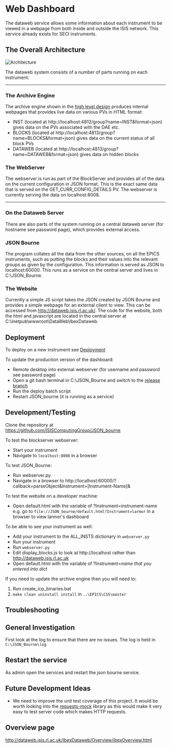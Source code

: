 # Web Dashboard

The dataweb service allows some information about each instrument to be viewed in a webpage from both inside and outside the ISIS network. This service already exists for SECI instruments.

## The Overall Architecture

![Architecture](dataweb/images/dataweb_architecture.png)

The dataweb system consists of a number of parts running on each instrument:

---

### The Archive Engine

The archive engine shown in the [high level design](High-Level-Architectural-Design) produces internal webpages that provides live data on various PVs in HTML format:

* INST (located at http://localhost:4812/group?name=INST&format=json) gives data on the PVs associated with the DAE etc.
* BLOCKS (located at http://localhost:4813/group?name=BLOCKS&format=json) gives data on the current status of all block PVs
* DATAWEB (located at http://localhost:4813/group?name=DATAWEB&format=json) gives data on hidden blocks

### The WebServer

The webserver is run as part of the BlockServer and provides all of the data on the current configuration in JSON format. This is the exact same data that is served on the GET_CURR_CONFIG_DETAILS PV. The webserver is currently serving the data on localhost:8008.

---

### On the Dataweb Server

There are also parts of the system running on a central dataweb server (for hostname see password page), which provides external access.

### JSON Bourne

The program collates all the data from the other sources, on all the EPICS instruments, such as putting the blocks and their values into the relevant groups as given by the configuration. This information is served as JSON to localhost:60000. This runs as a service on the central server and lives in C:\JSON_Bourne.

### The Website

Currently a simple JS script takes the JSON created by JSON Bourne and provides a simple webpage for an external client to view. This can be accessed from http://dataweb.isis.rl.ac.uk/. The code for the website, both the html and javascript are located in the central server at C:\inetpub\wwwroot\DataWeb\IbexDataweb.

## Deployment
To deploy on a new instrument see [Deployment](https://github.com/ISISComputingGroup/ibex_developers_manual/wiki/Deployment-on-an-Instrument-Control-PC#add-instrument-to-ibex-web-dashboard)

To update the production version of the dashboard:
* Remote desktop into external webserver (for username and password see password page)
* Open a git bash terminal in C:\JSON_Bourne and switch to the [release branch](https://github.com/ISISComputingGroup/ibex_developers_manual/wiki/Creating-a-release)
* Run the deploy batch script
* Restart JSON_bourne (it is running as a service)

## Development/Testing

Clone the repository at https://github.com/ISISComputingGroup/JSON_bourne

To test the blockserver webserver:
* Start your instrument
* Navigate to `localhost:8008` in a browser

To test JSON_Bourne:
* Run webserver.py
* Navigate in a browser to http://localhost:60000/?callback=parseObject&Instrument=[Instrument-Name]&

To test the website on a developer machine:
* Open default.html with the variable of ?Instrument=instrument-name e.g. go to `file://JSON_bourne/default.html?Instrument=larmor` in a browser to view larmor's dashboard

To be able to see your instrument as well:
* Add your instrument to the ALL_INSTS dictionary in `webserver.py`
* Run your instrument
* Run `webserver.py`
* Edit display\_blocks.js to look at http://localhost rather than http://dataweb.isis.rl.ac.uk
* Open default.html with the variable of ?Instrument=_name that you entered into dict_

If you need to update the archive engine then you will need to:

1. Run create_icp_binaries.bat
1. `make clean uninstall install` in `..\EPICS\CSS\master`

## Troubleshooting

## General Investigation

First look at the log to ensure that there are no issues. The log is held in `C:\JSON_Bourne\log`

## Restart the service

As admin open the services and restart the json bourne service.

## Future Development Ideas
* We need to improve the unit test coverage of this project. It would be worth looking into the [requests-mock](https://pypi.python.org/pypi/requests-mock) library as this would make it very easy to test server code which makes HTTP requests.

## Overview page
http://dataweb.isis.rl.ac.uk/IbexDataweb/Overview/ibexOverview.html